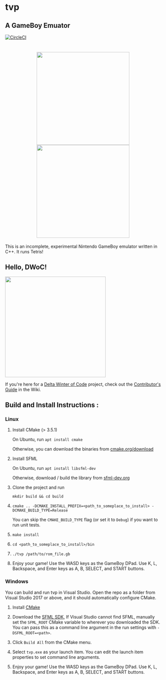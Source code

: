# tvp
## A GameBoy Emuator

[![CircleCI](https://circleci.com/gh/venkat24/tvp/tree/master.svg?style=shield&circle-token=0915c0ed7c3b36f5aed8ddcd1b659547c662088c)](https://circleci.com/gh/venkat24/tvp/tree/master)

<h1 align="center">
    <img src="https://github.com/venkat24/tvp/blob/master/images/start.png" width="300"/>
    <img src="https://github.com/venkat24/tvp/blob/master/images/tetris.png" width="300"/><br />
</h1>

This is an incomplete, experimental Nintendo GameBoy emulator written in C++. It runs Tetris!

## Hello, DWoC!

<img src="https://imgur.com/TLx5rsv.png" width="325px" />

If you're here for a [Delta Winter of Code](https://dwoc.io) project, check out the [Contributor's Guide](https://github.com/venkat24/tvp/wiki/DWoC---Contributor's-Guide) in the Wiki.

## Build and Install Instructions :

### Linux

1. Install CMake (> 3.5.1)

    On Ubuntu, run `apt install cmake`

    Otherwise, you can download the binaries from [cmake.org/download](https://cmake.org/download/)

2. Install SFML
    
    On Ubuntu, run `apt install libsfml-dev`
    
    Otherwise, download / build the library from [sfml-dev.org](https://www.sfml-dev.org/)

3. Clone the project and run

    `mkdir build && cd build`

4. `cmake .. -DCMAKE_INSTALL_PREFIX=<path_to_someplace_to_install> -DCMAKE_BUILD_TYPE=Release`
    
    You can skip the `CMAKE_BUILD_TYPE` flag (or set it to `Debug`) if you want to run unit tests.

5. `make install`

6. `cd <path_to_someplace_to_install>/bin`

7. `./tvp /path/to/rom_file.gb`

8. Enjoy your game! Use the WASD keys as the GameBoy DPad. Use K, L, Backspace, and Enter keys as A, B, SELECT, and START buttons.

### Windows

You can build and run tvp in Visual Studio. Open the repo as a folder from Visual Studio 2017 or above, and it should automatically configure CMake.

1. Install [CMake](https://cmake.org/download/)

2. Download the [SFML SDK](https://www.sfml-dev.org/download/sfml/2.5.1/),
    If Visual Studio cannot find SFML, manually set the `SFML_ROOT` CMake variable to wherever you downloaded the SDK. You can pass this as a command line argument in the run settings with `-DSFML_ROOT=<path>`. 

3. Click `Build All` from the CMake menu.

4. Select `tvp.exe` as your launch item. You can edit the launch item properties to set command line arguments.

5. Enjoy your game! Use the WASD keys as the GameBoy DPad. Use K, L, Backspace, and Enter keys as A, B, SELECT, and START buttons.
